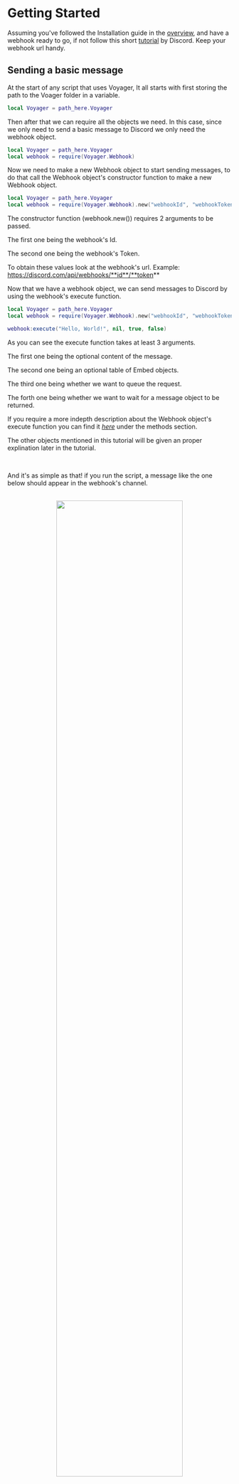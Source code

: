 # Getting Started

Assuming you've followed the Installation guide in the [overview](../index.md), and have a webhook ready to go, if not follow this short [tutorial](https://support.discord.com/hc/en-us/articles/228383668-Intro-to-Webhooks) by Discord. Keep your webhook url handy.

## Sending a basic message

At the start of any script that uses Voyager, It all starts with first storing the path to the Voager folder in a variable.

```lua linenums="1"
local Voyager = path_here.Voyager
```

Then after that we can require all the objects we need. In this case, since we only need to send a basic message to Discord we only need the webhook object.

```lua linenums="1" hl_lines="2"
local Voyager = path_here.Voyager
local webhook = require(Voyager.Webhook)
```

Now we need to make a new Webhook object to start sending messages, to do that call the Webhook object's constructor function to make a new Webhook object.

```lua linenums="1" hl_lines="2"
local Voyager = path_here.Voyager
local webhook = require(Voyager.Webhook).new("webhookId", "webhookToken")
```

The constructor function (webhook.new()) requires 2 arguments to be passed. 

The first one being the webhook's Id. 

The second one being the webhook's Token. 

To obtain these values look at the webhook's url. Example: https://discord.com/api/webhooks/**id**/**token**

Now that we have a webhook object, we can send messages to Discord by using the webhook's execute function.

```lua linenums="1" hl_lines="4"
local Voyager = path_here.Voyager
local webhook = require(Voyager.Webhook).new("webhookId", "webhookToken")

webhook:execute("Hello, World!", nil, true, false)
```

As you can see the execute function takes at least 3 arguments. 

The first one being the optional content of the message.

The second one being an optional table of Embed objects.

The third one being whether we want to queue the request. 

The forth one being whether we want to wait for a message object to be returned. 

If you require a more indepth description about the Webhook object's execute function you can find it [*here*](../API%20Reference/Webhook.md) under the methods section.

The other objects mentioned in this tutorial will be given an proper explination later in the tutorial.

<br>

And it's as simple as that! if you run the script, a message like the one below should appear in the webhook's channel.

<br>

<div align="center">
    <img width="75%" src="../../assets/images/tutorial/getting-started/Image1.png">
</div>

<br>

## Making something with Voyager

Lets make a script that sends a Discord message when a player joins your game.

Using the code from the previous tutorial we already have a good amount of work done.

```lua linenums="1"
local Voyager = path_here.Voyager
local webhook = require(Voyager.Webhook).new("webhookId", "webhookToken")

webhook:execute("Hello, World!", nil, true, false)
```

We will need to get the players service and use it's PlayerAdded event to execute an anonymous function.

```lua linenums="1" hl_lines="5-7"
local playerService = game:GetService("Players")
local Voyager = game:GetService("ServerStorage").Voyager
local webhook = require(Voyager.Webhook).new("webhookId", "webhookToken")

playerService.PlayerAdded:Connect(function(player : Player)

end)
```

Now we'll make a new Embed object

```lua linenums="1" hl_lines="6"
local playerService = game:GetService("Players")
local Voyager = game:GetService("ServerStorage").Voyager
local webhook = require(Voyager.Webhook).new("webhookId", "webhookToken")

playerService.PlayerAdded:Connect(function(player : Player)
	local embed = require(Voyager.Embed).new()
end)
```

Now we'll set the embed's author

```lua linenums="1" hl_lines="8"
local playerService = game:GetService("Players")
local Voyager = game:GetService("ServerStorage").Voyager
local webhook = require(Voyager.Webhook).new("webhookId", "webhookToken")

playerService.PlayerAdded:Connect(function(player : Player)
	local embed = require(Voyager.Embed).new()

    embed:setAuthor(player.DisplayName .. " Joined!", "https://www.roblox.com/users/" .. player.UserId .. "/profile")
end)
```

Now we'll give the embed some color

```lua linenums="1" hl_lines="9"
local playerService = game:GetService("Players")
local Voyager = game:GetService("ServerStorage").Voyager
local webhook = require(Voyager.Webhook).new("webhookId", "webhookToken")

playerService.PlayerAdded:Connect(function(player : Player)
	local embed = require(Voyager.Embed).new()

    embed:setAuthor(player.DisplayName .. " Joined!", "https://www.roblox.com/users/" .. player.UserId .. "/profile")
    embed:setColor(Color3.fromRGB(85, 255, 127))
end)
```

Now we'll give the embed some fields so we can see some more information about the player

```lua linenums="1" hl_lines="10-12"
local playerService = game:GetService("Players")
local Voyager = game:GetService("ServerStorage").Voyager
local webhook = require(Voyager.Webhook).new("webhookId", "webhookToken")

playerService.PlayerAdded:Connect(function(player : Player)
	local embed = require(Voyager.Embed).new()

    embed:setAuthor(player.DisplayName .. " Joined!", "https://www.roblox.com/users/" .. player.UserId .. "/profile")
    embed:setColor(Color3.fromRGB(85, 255, 127))
	embed:addField("Account Age", "**" .. player.AccountAge .. "** Days", true)
	embed:addField("Has Verified Badge?", tostring(player.HasVerifiedBadge), true)
	embed:addField("From Game", "[Game Link](https://www.roblox.com/games/" .. game.PlaceId .. ")", true)
end)
```

Lastly for the embed customization, we're gonna add a timestamp to the embed's footer 

```lua linenums="1" hl_lines="13"
local playerService = game:GetService("Players")
local Voyager = game:GetService("ServerStorage").Voyager
local webhook = require(Voyager.Webhook).new("webhookId", "webhookToken")

playerService.PlayerAdded:Connect(function(player : Player)
	local embed = require(Voyager.Embed).new()

    embed:setAuthor(player.DisplayName .. " Joined!", "https://www.roblox.com/users/" .. player.UserId .. "/profile")
    embed:setColor(Color3.fromRGB(85, 255, 127))
	embed:addField("From Game", "[Game Link](https://www.roblox.com/games/" .. game.PlaceId .. ")", true)
	embed:addField("Account Age", "**" .. player.AccountAge .. "** Days", true)
	embed:addField("Has Verified Badge?", tostring(player.HasVerifiedBadge), true)
    embed:setTimestamp()
end)
```

And now we can use the webhook's execute function to send the message

```lua linenums="1" hl_lines="15"
local playerService = game:GetService("Players")
local Voyager = game:GetService("ServerStorage").Voyager
local webhook = require(Voyager.Webhook).new("webhookId", "webhookToken")

playerService.PlayerAdded:Connect(function(player : Player)
	local embed = require(Voyager.Embed).new()

    embed:setAuthor(player.DisplayName .. " Joined!", "https://www.roblox.com/users/" .. player.UserId .. "/profile")
    embed:setColor(Color3.fromRGB(85, 255, 127))
	embed:addField("From Game", "[Game Link](https://www.roblox.com/games/" .. game.PlaceId .. ")", true)
	embed:addField("Account Age", "**" .. player.AccountAge .. "** Days", true)
	embed:addField("Has Verified Badge?", tostring(player.HasVerifiedBadge), true)
    embed:setTimestamp()

    webhook:execute(nil, {embed}, true, false)
end)
```

Lastly we'll add some basic error handling

```lua linenums="1" hl_lines="17-19"
local playerService = game:GetService("Players")
local Voyager = game:GetService("ServerStorage").Voyager
local webhook = require(Voyager.Webhook).new("webhookId", "webhookToken")

playerService.PlayerAdded:Connect(function(player : Player)
	local embed = require(Voyager.Embed).new()

	embed:setAuthor(player.DisplayName .. " Joined!", "https://www.roblox.com/users/" .. player.UserId .. "/profile")
	embed:setColor(Color3.fromRGB(85, 255, 127))
	embed:addField("Account Age", "**" .. player.AccountAge .. "** Days", true)
	embed:addField("Has Verified Badge?", tostring(player.HasVerifiedBadge), true)
	embed:addField("From Game", "[Game Link](https://www.roblox.com/games/" .. game.PlaceId .. ")", true)
	embed:setTimestamp()
	
	local _, requestStatus = webhook:execute(nil, {embed}, true, false)
	
	if not requestStatus.success then
		warn("Request was not successful! " .. requestStatus.statusCode .. " " .. requestStatus.statusMessage)
	end
end)
```

<div align="center">
    <img width="75%" src="../../assets/images/tutorial/sending-messages/Image1.png">
</div>

## Real use case

Here is a real world use case. If you dont understand what a spesific function does, feel free to look it up in the docs for clarification. [*Embed docs*](../API%20Reference/Embed.md)

```lua linenums="1" title="examples/gamepassPurchaseNotification.lua"
--8<-- "examples\gamepassPurchaseNotification.lua"
```

<div align="center">
    <img width="75%" src="../../assets/images/tutorial/sending-messages/Image2.png">
</div>